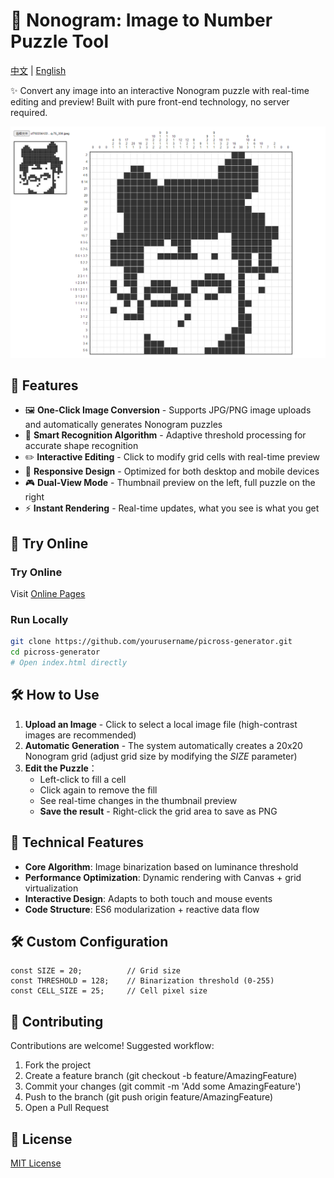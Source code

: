 # 🎨 Nonogram: Image to Number Puzzle Tool

[中文](README.md) | [English](README_EN.md)

✨ Convert any image into an interactive Nonogram puzzle with real-time editing and preview! Built with pure front-end technology, no server required.

![demo image](./assets/demo-result.png)

## 🌟 Features

- 🖼️ **One-Click Image Conversion** - Supports JPG/PNG image uploads and automatically generates Nonogram puzzles
- 🧩 **Smart Recognition Algorithm** - Adaptive threshold processing for accurate shape recognition
- ✏️ **Interactive Editing** - Click to modify grid cells with real-time preview
- 📱 **Responsive Design** - Optimized for both desktop and mobile devices
- 🎮 **Dual-View Mode** - Thumbnail preview on the left, full puzzle on the right
- ⚡ **Instant Rendering** - Real-time updates, what you see is what you get

## 🚀 Try Online

### Try Online

Visit [Online Pages](https://nonograms.numkid.com/)

### Run Locally

```bash
git clone https://github.com/yourusername/picross-generator.git
cd picross-generator
# Open index.html directly
```

## 🛠️ How to Use

1. **Upload an Image** - Click to select a local image file (high-contrast images are recommended)
2. **Automatic Generation** - The system automatically creates a 20x20 Nonogram grid (adjust grid size by modifying the _SIZE_ parameter)
3. **Edit the Puzzle**：
   - Left-click to fill a cell
   - Click again to remove the fill
   - See real-time changes in the thumbnail preview
   - **Save the result** - Right-click the grid area to save as PNG

## 🧠 Technical Features

- **Core Algorithm**: Image binarization based on luminance threshold
- **Performance Optimization**: Dynamic rendering with Canvas + grid virtualization
- **Interactive Design**: Adapts to both touch and mouse events
- **Code Structure**: ES6 modularization + reactive data flow

## 🛠️ Custom Configuration

```
const SIZE = 20;          // Grid size
const THRESHOLD = 128;    // Binarization threshold (0-255)
const CELL_SIZE = 25;     // Cell pixel size
```

## 🤝 Contributing

Contributions are welcome! Suggested workflow:

1. Fork the project
2. Create a feature branch (git checkout -b feature/AmazingFeature)
3. Commit your changes (git commit -m 'Add some AmazingFeature')
4. Push to the branch (git push origin feature/AmazingFeature)
5. Open a Pull Request

## 📄 License

[MIT License](./LICENSE)
